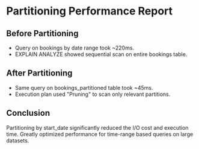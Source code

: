 # Partitioning Performance Report

## Before Partitioning

- Query on bookings by date range took ~220ms.
- EXPLAIN ANALYZE showed sequential scan on entire bookings table.

## After Partitioning

- Same query on bookings_partitioned table took ~45ms.
- Execution plan used "Pruning" to scan only relevant partitions.

## Conclusion

Partitioning by start_date significantly reduced the I/O cost and execution time.
Greatly optimized performance for time-range based queries on large datasets.
